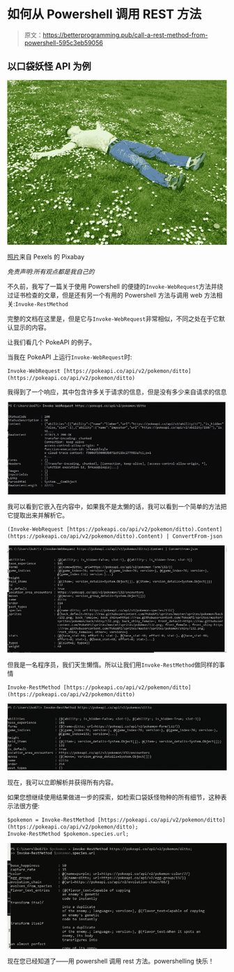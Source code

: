 # 如何从 Powershell 调用 REST 方法

> 原文：<https://betterprogramming.pub/call-a-rest-method-from-powershell-595c3eb59056>

## 以口袋妖怪 API 为例

![](img/24231f7fb5abfdfcf7f25c7a21bdd570.png)

[照片](https://www.pexels.com/photo/high-angle-view-of-lying-down-on-grass-258330/)来自 Pexels 的 Pixabay

*免责声明:所有观点都是我自己的*

不久前，我写了一篇关于使用 Powershell 的便捷的`Invoke-WebRequest`方法并绕过证书检查的文章，但是还有另一个有用的 Powershell 方法与调用 web 方法相关:`Invoke-RestMethod`

完整的文档在这里是，但是它与`Invoke-WebRequest`非常相似，不同之处在于它默认显示的内容。

让我们看几个 PokeAPI 的例子。

当我在 PokeAPI 上运行`Invoke-WebRequest`时:

```
Invoke-WebRequest [https://pokeapi.co/api/v2/pokemon/ditto](https://pokeapi.co/api/v2/pokemon/ditto)
```

我得到了一个响应，其中包含许多关于请求的信息，但是没有多少来自请求的信息

![](img/0d0317b4e9e3101e09a3a4e2d5aa1696.png)

我可以看到它嵌入在内容中，如果我不是太懒的话，我可以看到一个简单的方法把它提取出来并解析它。

```
(Invoke-WebRequest [https://pokeapi.co/api/v2/pokemon/ditto).Content](https://pokeapi.co/api/v2/pokemon/ditto).Content) | ConvertFrom-json
```

![](img/a9420a0cc3da8467031503d673555deb.png)

但我是一名程序员，我们天生懒惰。所以让我们用`Invoke-RestMethod`做同样的事情

```
Invoke-RestMethod [https://pokeapi.co/api/v2/pokemon/ditto](https://pokeapi.co/api/v2/pokemon/ditto)
```

![](img/382c4d752d3a3283c04d3a32e8076292.png)

现在，我可以立即解析并获得所有内容。

如果您想继续使用结果做进一步的探索，如检索口袋妖怪物种的所有细节，这种表示法很方便:

```
$pokemon = Invoke-RestMethod [https://pokeapi.co/api/v2/pokemon/ditto](https://pokeapi.co/api/v2/pokemon/ditto);
Invoke-RestMethod $pokemon.species.url;
```

![](img/8c0303ba70ab6a448f1044e0e64e0f01.png)

现在您已经知道了——用 powershell 调用 rest 方法。powershelling 快乐！